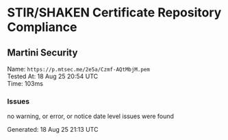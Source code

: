 # STIR/SHAKEN Certificate Repository Compliance

## Martini Security

Name: `https://p.mtsec.me/2e5a/Czmf-AQtMbjM.pem`\
Tested At: 18 Aug 25 20:54 UTC\
Time: 103ms

### Issues

no warning, or error, or notice date level issues were found

Generated: 18 Aug 25 21:13 UTC